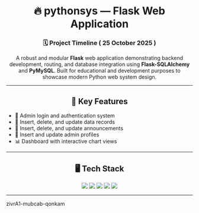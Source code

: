 <h1 align="center">🔥 pythonsys — Flask Web Application</h1>

<h3 align="center">🗓 Project Timeline ( 25 October 2025 )</h3>

<p align="center">
  A robust and modular <strong>Flask</strong> web application demonstrating backend development, routing, and database integration using <strong>Flask-SQLAlchemy</strong> and <strong>PyMySQL</strong>.  
  Built for educational and development purposes to showcase modern Python web system design.
</p>

---

<h2 align="center">🚀 Key Features</h2>

<ul>
  <li>🔑 Admin login and authentication system</li>
  <li>📄 Insert, delete, and update data records</li>
  <li>📢 Insert, delete, and update announcements</li>
  <li>👤 Insert and update admin profiles</li>
  <li>📊 Dashboard with interactive chart views</li>
</ul>

---

<h2 align="center">🖥 Tech Stack</h2>

<p align="center">
  <img src="https://img.shields.io/badge/HTML5-%23E34F26.svg?style=for-the-badge&logo=html5&logoColor=white"/>
  <img src="https://img.shields.io/badge/Python-3776AB.svg?style=for-the-badge&logo=python&logoColor=white"/>
  <img src="https://img.shields.io/badge/JavaScript-F7DF1E.svg?style=for-the-badge&logo=javascript&logoColor=black"/>
  <img src="https://img.shields.io/badge/Flask-000000?style=for-the-badge&logo=flask&logoColor=white"/>
  <img src="https://img.shields.io/badge/MySQL-005C84?style=for-the-badge&logo=mysql&logoColor=white"/>
</p>


---

zivrA1-mubcab-qonkam